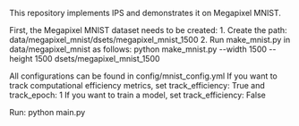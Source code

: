 This repository implements IPS and demonstrates it on Megapixel MNIST.

First, the Megapixel MNIST dataset needs to be created:
    1. Create the path: data/megapixel_mnist/dsets/megapixel_mnist_1500
    2. Run make_mnist.py in data/megapixel_mnist as follows:
    python make_mnist.py --width 1500 --height 1500 dsets/megapixel_mnist_1500

All configurations can be found in config/mnist_config.yml
If you want to track computational efficiency metrics,
set track_efficiency: True and track_epoch: 1
If you want to train a model, set track_efficiency: False

Run: python main.py